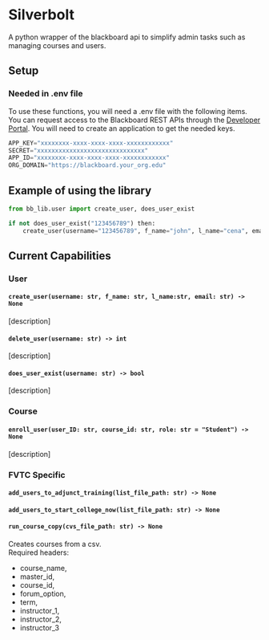 # Silverbolt 

A python wrapper of the blackboard api to simplify admin tasks such as managing courses and users.  


## Setup 
### Needed in .env file
To use these functions, you will need a .env file with the following items. 
You can request access to the Blackboard REST APIs through the [Developer Portal](https://developer.blackboard.com/). You will need to create an application to get the needed keys. 
```javascript
APP_KEY="xxxxxxxx-xxxx-xxxx-xxxx-xxxxxxxxxxxx"
SECRET="xxxxxxxxxxxxxxxxxxxxxxxxxxxxxx"
APP_ID="xxxxxxxx-xxxx-xxxx-xxxx-xxxxxxxxxxxx"
ORG_DOMAIN="https://blackboard.your_org.edu"
```

## Example of using the library 
```python
from bb_lib.user import create_user, does_user_exist

if not does_user_exist("123456789") then:
    create_user(username="123456789", f_name="john", l_name="cena", email="youcantseeme@email.com")
```

## Current Capabilities  

### User

#### `create_user(username: str, f_name: str, l_name:str, email: str) -> None`
[description]
#### `delete_user(username: str) -> int`
[description]
#### `does_user_exist(username: str) -> bool`
[description]

### Course

#### `enroll_user(user_ID: str, course_id: str, role: str = "Student") -> None`
[description]

### FVTC Specific 


#### `add_users_to_adjunct_training(list_file_path: str) -> None`
#### `add_users_to_start_college_now(list_file_path: str) -> None`
#### `run_course_copy(cvs_file_path: str) -> None`
Creates courses from a csv. <br>
Required headers:
- course_name,
- master_id,
- course_id,
- forum_option,
- term,
- instructor_1,
- instructor_2,
- instructor_3
